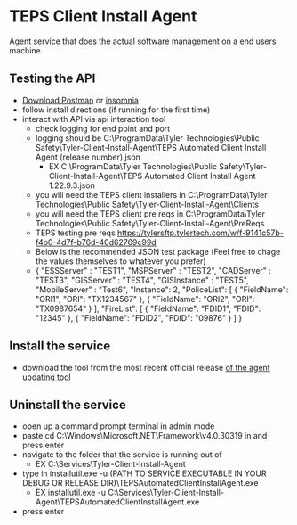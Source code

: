 # TEPS Client Install Agent
Agent service that does the actual software management on a end users machine


## Testing the API 
- [Download Postman](https://www.postman.com/) or [insomnia](https://insomnia.rest/)
- follow install directions (if running for the first time)
- interact with API via api interaction tool
  - check logging for end point and port
  - logging should be C:\ProgramData\Tyler Technologies\Public Safety\Tyler-Client-Install-Agent\TEPS Automated Client Install Agent (release number).json
     - EX C:\ProgramData\Tyler Technologies\Public Safety\Tyler-Client-Install-Agent\TEPS Automated Client Install Agent 1.22.9.3.json
  - you will need the TEPS client installers in C:\ProgramData\Tyler Technologies\Public Safety\Tyler-Client-Install-Agent\Clients
  - you will need the TEPS client pre reqs in C:\ProgramData\Tyler Technologies\Public Safety\Tyler-Client-Install-Agent\PreReqs
   - TEPS testing pre reqs https://tylersftp.tylertech.com/w/f-9141c57b-f4b0-4d7f-b76d-40d62769c99d
   - Below is the recommended JSON test package (Feel free to chage the values themselves to whatever you prefer)
   - {
    "ESSServer" : "TEST1",
    "MSPServer" : "TEST2",
    "CADServer" : "TEST3",
    "GISServer" : "TEST4",
    "GISInstance" : "TEST5",
    "MobileServer" : "Test6",
    "Instance": 2,
    "PoliceList": [
    {
      "FieldName": "ORI1",
      "ORI": "TX1234567"
    },
    {
      "FieldName": "ORI2",
      "ORI": "TX0987654"
    }
  ],
  "FireList": [
    {
      "FieldName": "FDID1",
      "FDID": "12345"
    },
    {
      "FieldName": "FDID2",
      "FDID": "09876"
    }
  ]
}
  
## Install the service
- download the tool from the most recent official release [of the agent updating tool](https://github.com/davasorus/TEPSClientInstallService-UpdateUtility/tags)
  
## Uninstall the service
-  open up a command prompt terminal in admin mode
- paste cd C:\Windows\Microsoft.NET\Framework\v4.0.30319 in and press enter
- navigate to the folder that the service is running out of
  - EX C:\Services\Tyler-Client-Install-Agent
- type in installutil.exe -u (PATH TO SERVICE EXECUTABLE IN YOUR DEBUG OR RELEASE DIR)\TEPSAutomatedClientInstallAgent.exe
  - EX installutil.exe -u C:\Services\Tyler-Client-Install-Agent\TEPSAutomatedClientInstallAgent.exe
- press enter 
